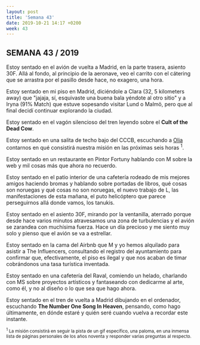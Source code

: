 ```yaml
---
layout: post
title: 'Semana 43'
date: 2019-10-21 14:17 +0200
week: 43
---
```


## SEMANA 43 / 2019

<p class="Intro">Estoy sentado en el avión de vuelta a Madrid, en la parte trasera, asiento 30F.
Allá al fondo, al principio de la aeronave, veo el carrito con el cátering que
se arrastra por el pasillo desde hace, no exagero, una hora.</p>

Estoy sentado en mi piso en Madrid, diciéndole a Clara (32, 5 kilometers away)
que "jajaja, sí, esquivaste una buena bala yéndote al otro sitio" y a Iryna
(91% Match) que estuve sopesando visitar Lund o Malmö, pero que al final decidí
continuar explorando la ciudad.

<!-- more -->

Estoy sentado en el vagón silencioso del tren leyendo sobre el **Cult of the
Dead Cow**.

Estoy sentado en una salita de techo bajo del CCCB, escuchando a
[Olia](http://art.teleportacia.org) contarnos en qué consistirá nuestra misión
en las próximas seis horas <sup>1</sup>.

Estoy sentado en un restaurante en Pintor Fortuny hablando con M sobre la web y
mil cosas más que ahora no recuerdo.

Estoy sentado en el patio interior de una cafetería rodeado de mis mejores
amigos haciendo bromas y hablando sobre portadas de libros, qué cosas son
noruegas y qué cosas no son noruegas, el nuevo trabajo de L, las
manifestaciones de esta mañana, el puto helicóptero que parece perseguirnos
allá donde vamos, los tanukis.

Estoy sentado en el asiento 30F, mirando por la ventanilla, aterrado porque
desde hace varios minutos atravesamos una zona de turbulencias y el avión se
zarandea con muchísima fuerza. Hace un día precioso y me siento muy solo y
pienso que el avión se va a estrellar. 

Estoy sentado en la cama del Airbnb que M y yo hemos alquilado para asistir a
The Influencers, consultando el registro del ayuntamiento para confirmar que,
efectivamente, el piso es ilegal y que nos acaban de timar cobrándonos una tasa
turística inventada.

Estoy sentado en una cafetería del Raval, comiendo un helado, charlando con MS
sobre proyectos artísticos y fantaseando con dedicarme al arte,
como él, y no al diseño o lo que sea que hago ahora.

Estoy sentado en el tren de vuelta a Madrid dibujando en el ordenador,
escuchando **The Number One Song In Heaven**, pensando, como hago últimamente,
en dónde estaré y quién seré cuando vuelva a recordar este instante.

<small>
<sup>1</sup> La misión
consistirá en seguir la pista de un gif específico, una paloma, en una inmensa
lista de páginas personales de los años noventa y responder varias preguntas al
respecto.
</small>

